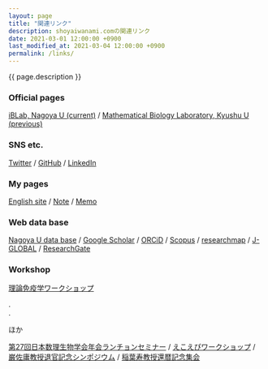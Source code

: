 ```yaml
---
layout: page
title: "関連リンク"
description: shoyaiwanami.comの関連リンク
date: 2021-03-01 12:00:00 +0900
last_modified_at: 2021-03-04 12:00:00 +0900
permalink: /links/
---
```



{{ page.description }}

### Official pages

[iBLab, Nagoya U (current)](https://iblab.bio.nagoya-u.ac.jp/) /
[Mathematical Biology Laboratory, Kyushu U (previous)](http://bio-math10.biology.kyushu-u.ac.jp/)

### SNS etc.

[Twitter](https://twitter.com/iwanami13) /
[GitHub](https://github.com/iwanaminami) /
[LinkedIn](https://www.linkedin.com/in/shoyaiwanami/)

### My pages

[English site](https://en.shoyaiwanami.com/) /
[Note](https://note.shoyaiwanami.com/) /
[Memo](https://memo.shoyaiwanami.com/)

### Web data base

[Nagoya U data base](https://profs.provost.nagoya-u.ac.jp/html/100011695_ja.html) /
[Google Scholar](https://scholar.google.co.jp/citations?user=Vt5AAPcAAAAJ&hl=en) /
[ORCiD](https://orcid.org/0000-0003-1474-5348) /
[Scopus](https://www.scopus.com/authid/detail.uri?authorId=57194052382) /
[researchmap](https://researchmap.jp/iwanamishoya) /
[J-GLOBAL](https://jglobal.jst.go.jp/detail?JGLOBAL_ID=202001015465097756) /
[ResearchGate](https://www.researchgate.net/profile/Shoya-Iwanami)

### Workshop

[理論免疫学ワークショップ](https://workshop.theoreticalimmunology.jp/)

.  
.

ほか

[第27回日本数理生物学会年会ランチョンセミナー](https://luncheonbiomath.jimdofree.com/) /
[えこえぴワークショップ](https://ecoepi.jimdofree.com/) /
[巌佐庸教授退官記念シンポジウム](https://yohiwasataikankinen.wixsite.com/symposium) /
[稲葉寿教授還暦記念集会](https://inabakanreki.jimdofree.com/)
